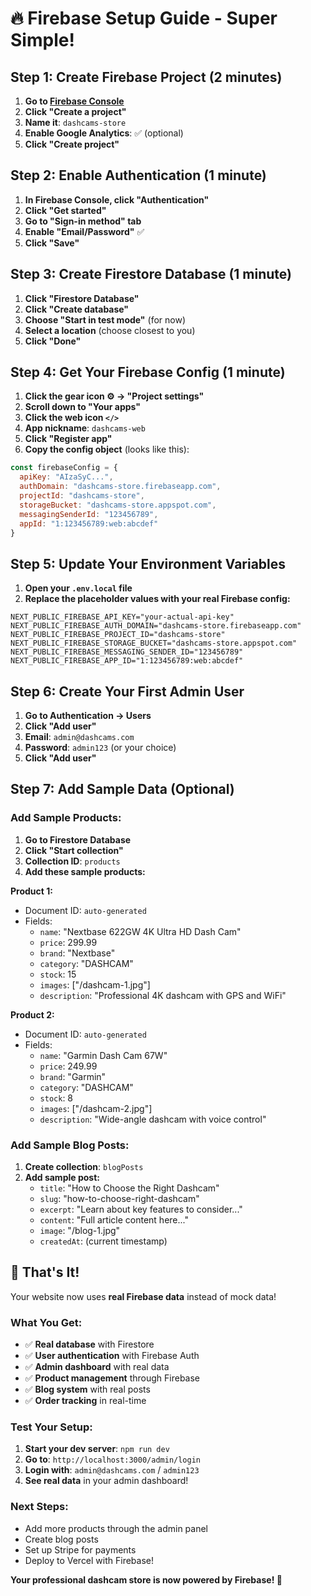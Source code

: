# 🔥 Firebase Setup Guide - Super Simple!

## **Step 1: Create Firebase Project (2 minutes)**

1. **Go to [Firebase Console](https://console.firebase.google.com/)**
2. **Click "Create a project"**
3. **Name it**: `dashcams-store`
4. **Enable Google Analytics**: ✅ (optional)
5. **Click "Create project"**

## **Step 2: Enable Authentication (1 minute)**

1. **In Firebase Console, click "Authentication"**
2. **Click "Get started"**
3. **Go to "Sign-in method" tab**
4. **Enable "Email/Password"** ✅
5. **Click "Save"**

## **Step 3: Create Firestore Database (1 minute)**

1. **Click "Firestore Database"**
2. **Click "Create database"**
3. **Choose "Start in test mode"** (for now)
4. **Select a location** (choose closest to you)
5. **Click "Done"**

## **Step 4: Get Your Firebase Config (1 minute)**

1. **Click the gear icon ⚙️ → "Project settings"**
2. **Scroll down to "Your apps"**
3. **Click the web icon `</>`**
4. **App nickname**: `dashcams-web`
5. **Click "Register app"**
6. **Copy the config object** (looks like this):

```javascript
const firebaseConfig = {
  apiKey: "AIzaSyC...",
  authDomain: "dashcams-store.firebaseapp.com",
  projectId: "dashcams-store",
  storageBucket: "dashcams-store.appspot.com",
  messagingSenderId: "123456789",
  appId: "1:123456789:web:abcdef"
}
```

## **Step 5: Update Your Environment Variables**

1. **Open your `.env.local` file**
2. **Replace the placeholder values with your real Firebase config:**

```env
NEXT_PUBLIC_FIREBASE_API_KEY="your-actual-api-key"
NEXT_PUBLIC_FIREBASE_AUTH_DOMAIN="dashcams-store.firebaseapp.com"
NEXT_PUBLIC_FIREBASE_PROJECT_ID="dashcams-store"
NEXT_PUBLIC_FIREBASE_STORAGE_BUCKET="dashcams-store.appspot.com"
NEXT_PUBLIC_FIREBASE_MESSAGING_SENDER_ID="123456789"
NEXT_PUBLIC_FIREBASE_APP_ID="1:123456789:web:abcdef"
```

## **Step 6: Create Your First Admin User**

1. **Go to Authentication → Users**
2. **Click "Add user"**
3. **Email**: `admin@dashcams.com`
4. **Password**: `admin123` (or your choice)
5. **Click "Add user"**

## **Step 7: Add Sample Data (Optional)**

### **Add Sample Products:**
1. **Go to Firestore Database**
2. **Click "Start collection"**
3. **Collection ID**: `products`
4. **Add these sample products:**

**Product 1:**
- Document ID: `auto-generated`
- Fields:
  - `name`: "Nextbase 622GW 4K Ultra HD Dash Cam"
  - `price`: 299.99
  - `brand`: "Nextbase"
  - `category`: "DASHCAM"
  - `stock`: 15
  - `images`: ["/dashcam-1.jpg"]
  - `description`: "Professional 4K dashcam with GPS and WiFi"

**Product 2:**
- Document ID: `auto-generated`
- Fields:
  - `name`: "Garmin Dash Cam 67W"
  - `price`: 249.99
  - `brand`: "Garmin"
  - `category`: "DASHCAM"
  - `stock`: 8
  - `images`: ["/dashcam-2.jpg"]
  - `description`: "Wide-angle dashcam with voice control"

### **Add Sample Blog Posts:**
1. **Create collection**: `blogPosts`
2. **Add sample post:**
   - `title`: "How to Choose the Right Dashcam"
   - `slug`: "how-to-choose-right-dashcam"
   - `excerpt`: "Learn about key features to consider..."
   - `content`: "Full article content here..."
   - `image`: "/blog-1.jpg"
   - `createdAt`: (current timestamp)

## **🎉 That's It!**

Your website now uses **real Firebase data** instead of mock data!

### **What You Get:**
- ✅ **Real database** with Firestore
- ✅ **User authentication** with Firebase Auth
- ✅ **Admin dashboard** with real data
- ✅ **Product management** through Firebase
- ✅ **Blog system** with real posts
- ✅ **Order tracking** in real-time

### **Test Your Setup:**
1. **Start your dev server**: `npm run dev`
2. **Go to**: `http://localhost:3000/admin/login`
3. **Login with**: `admin@dashcams.com` / `admin123`
4. **See real data** in your admin dashboard!

### **Next Steps:**
- Add more products through the admin panel
- Create blog posts
- Set up Stripe for payments
- Deploy to Vercel with Firebase!

**Your professional dashcam store is now powered by Firebase! 🚀**

